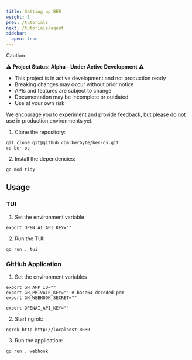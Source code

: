 ```yaml
---
title: Setting up BER
weight: 1
prev: /tutorials
next: /tutorials/agent
sidebar:
  open: true
---
```


> [!caution]
>
> ⚠️ **Project Status: Alpha - Under Active Development** ⚠️
>
> - This project is in active development and not production ready
> - Breaking changes may occur without prior notice
> - APIs and features are subject to change
> - Documentation may be incomplete or outdated
> - Use at your own risk
>
> We encourage you to experiment and provide feedback, but please do not use in production environments yet.



1. Clone the repository:

```
git clone git@github.com:berbyte/ber-os.git
cd ber-os
```

2. Install the dependencies:

```
go mod tidy
```

## Usage

### TUI

1. Set the environment variable

```
export OPEN_AI_API_KEY=""
```

2. Run the TUI:

```
go run . tui
```

### GitHub Application

1. Set the environment variables
```
export GH_APP_ID=""
export GH_PRIVATE_KEY="" # base64 decoded pem
export GH_WEBHOOK_SECRET=""

export OPENAI_API_KEY=""
```

2. Start ngrok:

```
ngrok http http://localhost:8080
```

3. Run the application:
```
go run . webhook
```

